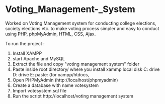 # Voting_Management-_System
Worked on Voting Management system for conducting college elections, society elections etc. to make voting process simpler and easy to conduct using PHP, phpMyAdmin, HTML, CSS, Ajax.

To run the project :
1. Install XAMPP
2. start Apache and MySQL
3. Extract the file and copy "voting management system" folder
4. Paste inside root directory/ where you install xammp local disk C: drive D: drive E: paste: (for xampp/htdocs, 
5. Open PHPMyAdmin (http://localhost/phpmyadmin)
6. Create a database with name votesystem
7. Import votesystem.sql file
8. Run the script http://localhost/voting management system
